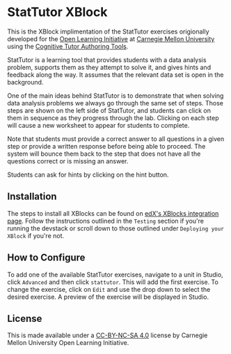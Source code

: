 # StatTutor XBlock

This is the XBlock implimentation of the StatTutor exercises
origionally developed for the
[Open Learning Initiative](http://oli.cmu.edu/) at
[Carnegie Mellon University](http://www.cmu.edu/) using the
[Cognitive Tutor Authoring Tools](http://ctat.pact.cs.cmu.edu).

StatTutor is a learning tool that provides students with a data analysis
problem, supports them as they attempt to solve it, and gives hints
and feedback along the way. It assumes that the relevant data set is
open in the background.

One of the main ideas behind StatTutor is to demonstrate that when
solving data analysis problems we always go through the same set of
steps. Those steps are shown on the left side of StatTutor, and students
can click on them in sequence as they progress through the
lab. Clicking on each step will cause a new worksheet to appear for
students to complete.

Note that students must provide a correct answer to all questions in a
given step or provide a written response before being able to
proceed. The system will bounce them back to the step that does not
have all the questions correct or is missing an answer.

Students can ask for hints by clicking on the hint button.

## Installation

The steps to install all XBlocks can be found on
[edX's XBlocks integration page](https://github.com/edx/edx-documentation/blob/master/en_us/developers/source/extending_platform/xblocks.rst#testing).
Follow the instructions outlined in the `Testing` section if you're running
the devstack or scroll down to those outlined under
`Deploying your XBlock` if you're not.

## How to Configure

To add one of the available StatTutor exercises, navigate to a unit in
Studio, click `Advanced` and then click `stattutor`. This will add the
first exercise. To change the exercise, click on `Edit` and use the
drop down to select the desired exercise. A preview of the exercise
will be displayed in Studio.

## License

 This is made available under a [CC-BY-NC-SA 4.0](https://creativecommons.org/licenses/by-nc-sa/4.0/) license by Carnegie Mellon University Open Learning Initiative.
